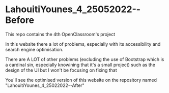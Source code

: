 # LahouitiYounes_4_25052022--Before
This repo contains the 4th OpenClassroom's project

In this website there a lot of problems, especially with its accessibility and search engine optimisation.

There are A LOT of other problems (excluding the use of Bootstrap which is a cardinal sin, especially knowining that it's a small project) such as the design of the UI but I won't be focusing on fixing that

You'll see the optimised version of this website on the repository named "LahouitiYounes_4_25022022--After" 
